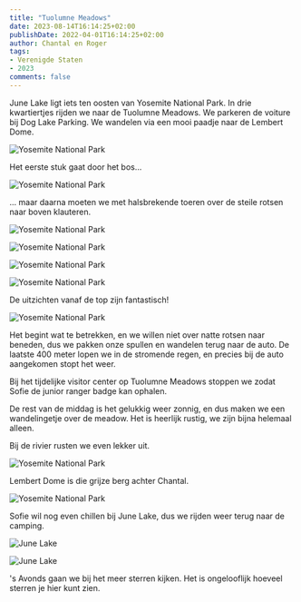 ```yaml
---
title: "Tuolumne Meadows"
date: 2023-08-14T16:14:25+02:00
publishDate: 2022-04-01T16:14:25+02:00
author: Chantal en Roger
tags:
- Verenigde Staten
- 2023
comments: false
---
```


June Lake ligt iets ten oosten van Yosemite National Park. In drie kwartiertjes rijden we naar de Tuolumne Meadows. We parkeren de voiture bij Dog Lake Parking. We wandelen via een mooi paadje naar de Lembert Dome.

![Yosemite National Park](./images/IMG_7624.JPG)

Het eerste stuk gaat door het bos...

![Yosemite National Park](./images/IMG_7627.JPG)

... maar daarna moeten we met halsbrekende toeren over de steile rotsen naar boven klauteren.

![Yosemite National Park](./images/IMG_7631.JPG)

![Yosemite National Park](./images/IMG_7638.JPG)

![Yosemite National Park](./images/IMG_3816.jpg)

![Yosemite National Park](./images/IMG_3824.jpg)

De uitzichten vanaf de top zijn fantastisch!

![Yosemite National Park](./images/IMG_7641.JPG)

Het begint wat te betrekken, en we willen niet over natte rotsen naar beneden, dus we pakken onze spullen en wandelen terug naar de auto. De laatste 400 meter lopen we in de stromende regen, en precies bij de auto aangekomen stopt het weer.

Bij het tijdelijke visitor center op Tuolumne Meadows stoppen we zodat Sofie de junior ranger badge kan ophalen.

De rest van de middag is het gelukkig weer zonnig, en dus maken we een wandelingetje over de meadow. Het is heerlijk rustig, we zijn bijna helemaal alleen.

Bij de rivier rusten we even lekker uit.

![Yosemite National Park](./images/IMG_7699.JPG)

Lembert Dome is die grijze berg achter Chantal.

![Yosemite National Park](./images/IMG_3845.jpg)

Sofie wil nog even chillen bij June Lake, dus we rijden weer terug naar de camping.

![June Lake](./images/IMG_3862.jpg)

![June Lake](./images/IMG_7729.JPG)

's Avonds gaan we bij het meer sterren kijken. Het is ongelooflijk hoeveel sterren je hier kunt zien.
